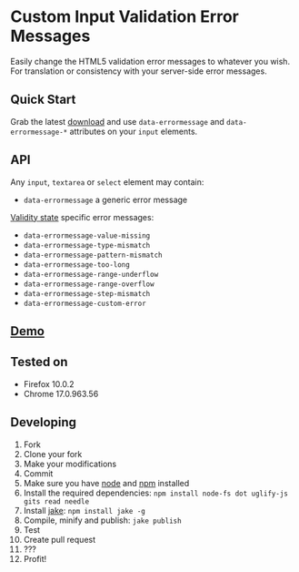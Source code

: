 # Custom Input Validation Error Messages

Easily change the HTML5 validation error messages to whatever you wish. For translation or consistency with your server-side error messages.

## Quick Start

Grab the latest [download](https://github.com/javanto/civem.js/downloads) and use `data-errormessage` and `data-errormessage-*` attributes on your `input` elements.

## API

Any `input`, `textarea` or `select` element may contain:

* `data-errormessage` a generic error message

[Validity state](http://dev.w3.org/html5/spec/constraints.html#validitystate) specific error messages:

* `data-errormessage-value-missing`
* `data-errormessage-type-mismatch`
* `data-errormessage-pattern-mismatch`
* `data-errormessage-too-long`
* `data-errormessage-range-underflow`
* `data-errormessage-range-overflow`
* `data-errormessage-step-mismatch`
* `data-errormessage-custom-error`

## [Demo](http://jsfiddle.net/hleinone/njSbH/)

## Tested on

* Firefox 10.0.2
* Chrome 17.0.963.56

## Developing

1. Fork
1. Clone your fork
1. Make your modifications
1. Commit
1. Make sure you have [node](http://nodejs.org/) and [npm](http://npmjs.org/) installed
1. Install the required dependencies: `npm install node-fs dot uglify-js gits read needle`
1. Install [jake](https://github.com/mde/jake): `npm install jake -g`
1. Compile, minify and publish: `jake publish` 
1. Test
1. Create pull request
1. ???
1. Profit!
